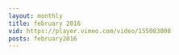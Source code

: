 ```yaml
---
layout: monthly
title: february 2016
vid: https://player.vimeo.com/video/155083008
posts: february2016
---
```


